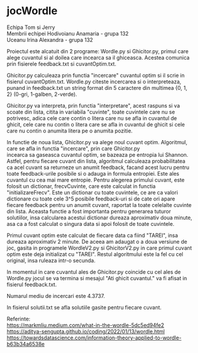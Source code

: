 # jocWordle  
Echipa Tom si Jerry  
Membrii echipei
Hodivoianu Anamaria - grupa 132  
Uceanu Irina Alexandra - grupa 132

Proiectul este alcatuit din 2 programe: Wordle.py si Ghicitor.py,
primul care alege cuvantul si al doilea care incearca sa il 
ghiceasca. Acestea comunica prin fisierele feedback.txt si 
cuvantOptim.txt.

Ghicitor.py calculeaza prin functia "incercare" cuvantul optim si
il scrie in fisierul cuvantOptim.txt. Wordle.py citeste incercarea si o 
interpreteaza, punand in feedback.txt un string format din 5 caractere
din multimea {0, 1, 2} (0-gri, 1-galben, 2-verde).

Ghicitor.py va interpreta, prin functia "interpretare", acest 
raspuns si va scoate din lista, citita in variabila "cuvinte", 
toate cuvintele care nu se potrivesc, adica cele care contin o 
litera care nu se afla in cuvantul de ghicit, cele care nu contin 
o litera care se afla in cuvantul de ghicit si cele care nu 
contin o anumita litera pe o anumita pozitie. 

In functie de noua lista, Ghicitor.py va alege noul cuvant optim.
Algoritmul, care se afla in functia "incercare", prin care Ghicitor.py  
incearca sa gaseasca cuvantul optim, se bazeaza pe entropia
lui Shannon. Astfel, pentru fiecare cuvant din lista, algoritmul 
calculeaza probabilitatea ca acel cuvant sa returneze un anumit 
feedback, facand acest lucru pentru toate feedback-urile
posibile si o adauga in formula entropiei. 
Este ales cuvantul cu cea mai mare entropie.
Pentru alegerea primului cuvant, este folosit un dictionar, 
frecvCuvinte, care este calculat in functia "initializareFrecv". 
Este un dictionar cu toate cuvintele, ce are ca valori dictionare
cu toate cele 3^5 posibile feedback-uri si de cate ori apare 
fiecare feedback pentru un anumit cuvant, raportat la toate 
celelalte cuvinte din lista. Aceasta functie a fost importanta
pentru generarea tuturor solutiilor, insa calcularea acestui
dictionar dureaza aproximativ doua minute, asa ca a fost calculat
o singura data si apoi folosit de toate cuvintele.

Primul cuvant optim este calculat de fiecare data ca fiind
"TAREI", insa dureaza aproximativ 2 minute. De aceea am adaugat
o a doua versiune de joc, gasita in programele WordleV2.py si
GhicitorV2.py in care primul cuvant optim este deja initializat
cu "TAREI". Restul algoritmului este la fel cu cel original, insa
ruleaza intr-o secunda. 
 
In momentul in care cuvantul ales de Ghicitor.py coincide cu cel
ales de Wordle.py jocul se va termina si mesajul "Ati ghicit
cuvantul." va fi afisat in fisierul feedback.txt.

Numarul mediu de incercari este 4.3737.

In fisierul solutii.txt se afla solutiile gasite pentru fiecare cuvant.

Referinte:  
https://markmliu.medium.com/what-in-the-wordle-5dc5ed94fe2  
https://aditya-sengupta.github.io/coding/2022/01/13/wordle.html  
https://towardsdatascience.com/information-theory-applied-to-wordle-b63b34a6538e
